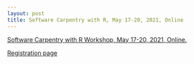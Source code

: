 ```yaml
---
layout: post
title: Software Carpentry with R, May 17-20, 2021, Online
---
```


[Software Carpentry with R Workshop, May 17-20, 2021, Online.](https://esciencecenter-digital-skills.github.io/2021-05-17-swc-R-nlesc/)

[Registration page](https://2aksjfk.momice.events/page/860397)

